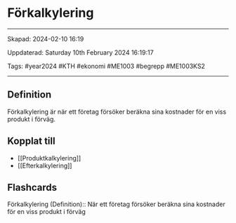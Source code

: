 # Förkalkylering

---

Skapad: 2024-02-10 16:19

Uppdaterad: Saturday 10th February 2024 16:19:17

Tags: #year2024 #KTH #ekonomi #ME1003 #begrepp #ME1003KS2

---

## Definition

Förkalkylering är när ett företag försöker beräkna sina kostnader för en viss produkt i förväg.

## Kopplat till

- [[Produktkalkylering]]
- [[Efterkalkylering]]

## Flashcards

Förkalkylering (Definition):: När ett företag försöker beräkna sina kostnader för en viss produkt i förväg
